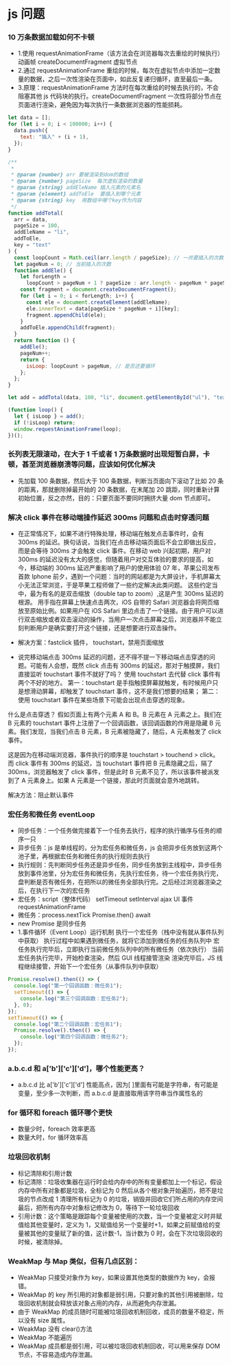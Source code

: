 # js 问题

### 10 万条数据加载如何不卡顿

- 1.使用 requestAnimationFrame（该方法会在浏览器每次去重绘的时候执行） 动画帧 createDocumentFragment 虚拟节点
- 2.通过 requestAnimationFrame 重绘的时候，每次在虚拟节点中添加一定数量的数据，之后一次性渲染在页面中，如此反复递归循环，直至最后一条。
- 3.原理：requestAnimationFrame 方法时在每次重绘的时候去执行的，不会阻塞其他 js 代码块的执行。createDocumentFragment 一次性将部分节点在页面进行渲染，避免因为每次执行一条数据浏览器的性能损耗。

```javascript
let data = [];
for (let i = 0; i < 100000; i++) {
  data.push({
    text: "插入" + (i + 1),
  });
}

/**
 *
 * @param {number} arr 要被渲染到dom的数组
 * @param {number} pageSize  每次虚拟渲染的数量
 * @param {string} addEleName 插入元素的元素名
 * @param {element} addToEle  要插入到哪个元素
 * @param {string} key  用数组中哪个key作为内容
 */
function addTotal(
  arr = data,
  pageSize = 100,
  addEleName = "li",
  addToEle,
  key = "text"
) {
  const loopCount = Math.ceil(arr.length / pageSize); // 一共要插入的次数
  let pageNum = 0; // 当前插入的次数
  function addEle() {
    let forLength =
      loopCount > pageNum + 1 ? pageSize : arr.length - pageNum * pageSize;
    const fragment = document.createDocumentFragment();
    for (let i = 0; i < forLength; i++) {
      const ele = document.createElement(addEleName);
      ele.innerText = data[pageSize * pageNum + i][key];
      fragment.appendChild(ele);
    }
    addToEle.appendChild(fragment);
  }
  return function () {
    addEle();
    pageNum++;
    return {
      isLoop: loopCount > pageNum, // 是否还要循环
    };
  };
}

let add = addTotal(data, 100, "li", document.getElementById("ul"), "text");

(function loop() {
  let { isLoop } = add();
  if (!isLoop) return;
  window.requestAnimationFrame(loop);
})();
```

### 长列表无限滚动，在大于 1 千或者 1 万条数据时出现短暂白屏，卡顿，甚至浏览器崩溃等问题，应该如何优化解决

- 先加载 100 条数据，然后大于 100 条数据，判断当页面向下滚动了比如 20 条的距离，那就删除掉最开始的 20 条数据，在末尾加 20 跳距，同时重新计算初始位置，反之亦然，目的：只要页面不要同时拥挤大量 dom 节点即可。

### 解决 click 事件在移动端操作延迟 300ms 问题和点击时穿透问题

- 在正常情况下，如果不进行特殊处理，移动端在触发点击事件时，会有 300ms 的延迟。换句话说，当我们在点击移动端页面后不会立即做出反应，而是会等待 300ms 才会触发 click 事件。在移动 web 兴起初期，用户对 300ms 的延迟没有太大的感觉，但随着用户对交互体验的要求的提高，如今，移动端的 300ms 延迟严重影响了用户的使用体验
  07 年，苹果公司发布首款 Iphone 前夕，遇到一个问题：当时的网站都是为大屏设计，手机屏幕太小无法正常浏览，于是苹果工程师做了一些约定解决此类问题。
  这些约定当中，最为有名的是双击缩放（double tap to zoom）,这是产生 300ms 延迟的根源。
  用手指在屏幕上快速点击两次，iOS 自带的 Safari 浏览器会将网页缩放至原始比例。如果用户在 iOS Safari
  里边点击了一个链接。由于用户可以进行双击缩放或者双击滚动的操作，当用户一次点击屏幕之后，浏览器并不能立刻判断用户是确实要打开这个链接，还是想要进行双击操作。

- 解决方案：fastclick 插件， touchstart，禁用页面缩放
- 说完移动端点击 300ms 延迟的问题，还不得不提一下移动端点击穿透的问题。可能有人会想，既然 click 点击有 300ms 的延迟，那对于触摸屏，我们直接监听 touchstart 事件不就好了吗？
  使用 touchstart 去代替 click 事件有两个不好的地方。
  第一：touchstart 是手指触摸屏幕就触发，有时候用户只是想滑动屏幕，却触发了 touchstart 事件，这不是我们想要的结果；
  第二：使用 touchstart 事件在某些场景下可能会出现点击穿透的现象。

什么是点击穿透？
假如页面上有两个元素 A 和 B。B 元素在 A 元素之上。我们在 B 元素的 touchstart 事件上注册了一个回调函数，该回调函数的作用是隐藏 B 元素。我们发现，当我们点击 B 元素，B 元素被隐藏了，随后，A 元素触发了 click 事件。

这是因为在移动端浏览器，事件执行的顺序是 touchstart > touchend >
click。而 click 事件有 300ms 的延迟，当 touchstart 事件把 B 元素隐藏之后，隔了 300ms，浏览器触发了 click 事件，但是此时 B 元素不见了，所以该事件被派发到了 A 元素身上。如果 A 元素是一个链接，那此时页面就会意外地跳转。

解决方法：阻止默认事件


### 宏任务和微任务 eventLoop

- 同步任务：一个任务做完接着下一个任务去执行，程序的执行循序与任务的顺序一只
- 异步任务：js 是单线程的，分为宏任务和微任务，js 会把异步任务放到这两个池子里，再根据宏任务和微任务的执行规则去执行
- 执行规则：先判断同步任务还是异步任务，同步任务放到主线程中，异步任务放到事件池里，分为宏任务和微任务，先执行宏任务，待一个宏任务执行完，盘判断是否有微任务，在把所以的微任务全部执行完。之后经过浏览器渲染之后，在执行下一次的宏任务
- 宏任务：script（整体代码） setTimeout setInterval ajax UI 事件 requestAnimationFrame
- 微任务：process.nextTick Promise.then() await
- new Promise 是同步任务
- 1.事件循环（Event Loop）运行机制
  执行一个宏任务（栈中没有就从事件队列中获取）
  执行过程中如果遇到微任务，就将它添加到微任务的任务队列中
  宏任务执行完毕后，立即执行当前微任务队列中的所有微任务（依次执行）
  当前宏任务执行完毕，开始检查渲染，然后 GUI 线程接管渲染
  渲染完毕后，JS 线程继续接管，开始下一个宏任务（从事件队列中获取）

```javascript
Promise.resolve().then(() => {
  console.log("第一个回调函数：微任务1");
  setTimeout(() => {
    console.log("第三个回调函数：宏任务2");
  }, 0);
});
setTimeout(() => {
  console.log("第二个回调函数：宏任务1");
  Promise.resolve().then(() => {
    console.log("第四个回调函数：微任务2");
  });
});
```

### a.b.c.d 和 a['b']['c']['d']，哪个性能更高？

- a.b.c.d 比 a['b']['c']['d'] 性能高点，因为[ ]里面有可能是字符串，有可能是变量，至少多一次判断，而 a.b.c.d 是直接取用该字符串当作属性名的

### for 循环和 foreach 循环哪个更快

- 数量少时，foreach 效率更高
- 数量大时，for 循环效率高

### 垃圾回收机制

- 标记清除和引用计数
- 标记清除：垃圾收集器在运行时会给内存中的所有变量都加上一个标记，假设内存中所有对象都是垃圾，全标记为 0
  然后从各个根对象开始遍历，把不是垃圾的节点改成 1
  清理所有标记为 0 的垃圾，销毁并回收它们所占用的内存空间
  最后，把所有内存中对象标记修改为 0，等待下一轮垃圾回收
- 引用计数：这个策略是跟踪每个变量被使用的次数，当一个变量被定义时并赋值给其他变量时，定义为 1，又赋值给另一个变量时+1，如果之前赋值给的变量被其他的变量赋了新的值，这计数-1，当计数为 0 时，会在下次垃圾回收的时候，被清除掉。

### WeakMap 与 Map 类似，但有几点区别：

- WeakMap 只接受对象作为 key，如果设置其他类型的数据作为 key，会报错。
- WeakMap 的 key 所引用的对象都是弱引用，只要对象的其他引用被删除，垃圾回收机制就会释放该对象占用的内存，从而避免内存泄漏。
- 由于 WeakMap 的成员随时可能被垃圾回收机制回收，成员的数量不稳定，所以没有 size 属性。
- WeakMap 没有 clear()方法
- WeakMap 不能遍历
- WeakMap 成员都是弱引用，可以被垃圾回收机制回收，可以用来保存 DOM 节点，不容易造成内存泄漏。
